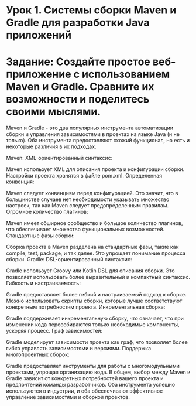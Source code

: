 # Урок 1. Системы сборки Maven и Gradle для разработки Java приложений
# Задание: Создайте простое веб-приложение с использованием Maven и Gradle. Сравните их возможности и поделитесь своими мыслями.

Maven и Gradle - это два популярных инструмента автоматизации сборки и управления зависимостями в проектах на языке Java (и не только). Оба инструмента предоставляют схожий функционал, но есть и некоторые различия в их подходах.

Maven:
XML-ориентированный синтаксис:

Maven использует XML для описания проекта и конфигурации сборки. Настройки проекта хранятся в файле pom.xml.
Определенная конвенция:

Maven следует конвенциям перед конфигурацией. Это значит, что в большинстве случаев нет необходимости указывать множество настроек, так как Maven следует предопределенным правилам.
Огромное количество плагинов:

Maven имеет обширное сообщество и большое количество плагинов, что обеспечивает множество функциональных возможностей.
Стандартные фазы сборки:

Сборка проекта в Maven разделена на стандартные фазы, такие как compile, test, package, и так далее. Это упрощает понимание процесса сборки.
Gradle:
DSL-ориентированный синтаксис:

Gradle использует Groovy или Kotlin DSL для описания сборки. Это позволяет использовать более выразительный и компактный синтаксис.
Гибкость и настраиваемость:

Gradle предоставляет более гибкий и настраиваемый подход к сборке. Можно использовать скрипты сборки, которые лучше соответствуют конкретным потребностям проекта.
Инкрементальная сборка:

Gradle поддерживает инкрементальную сборку, что означает, что при изменении кода пересобираются только необходимые компоненты, ускоряя процесс.
Граф зависимостей:

Gradle моделирует зависимости проекта как граф, что позволяет более гибко управлять зависимостями и версиями.
Поддержка многопроектных сборок:

Gradle предоставляет инструменты для работы с многомодульными проектами, упрощая организацию кода.
В общем, выбор между Maven и Gradle зависит от конкретных потребностей вашего проекта и предпочтений команды разработчиков. Оба инструмента успешно используются в индустрии, и оба обеспечивают эффективное управление зависимостями и сборкой проектов.